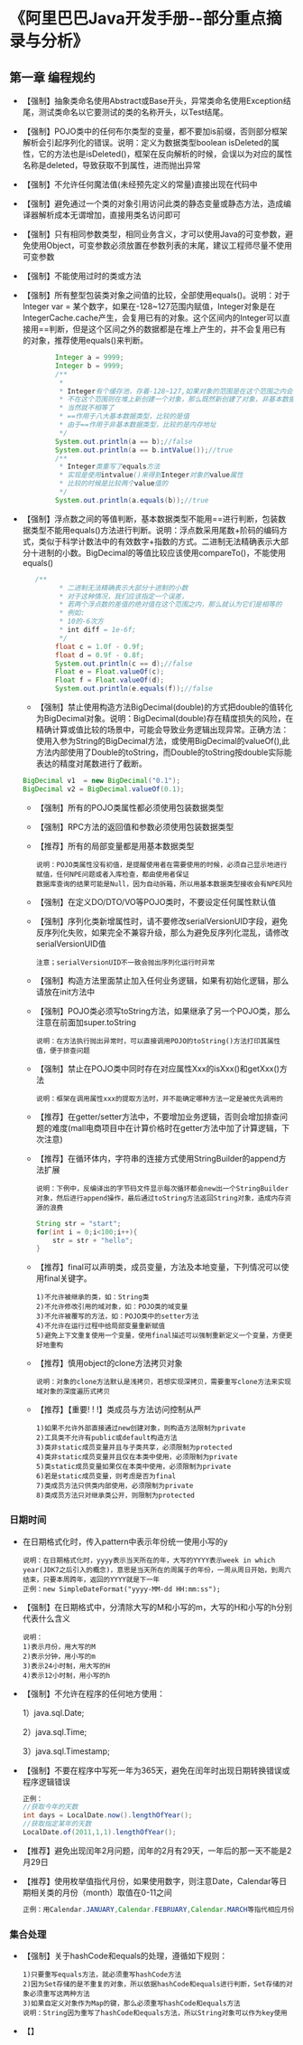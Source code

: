 

# 《阿里巴巴Java开发手册--部分重点摘录与分析》

## 第一章 编程规约

* 【强制】抽象类命名使用Abstract或Base开头，异常类命名使用Exception结尾，测试类命名以它要测试的类的名称开头，以Test结尾。

* 【强制】POJO类中的任何布尔类型的变量，都不要加is前缀，否则部分框架解析会引起序列化的错误。说明：定义为数据类型boolean isDeleted的属性，它的方法也是isDeleted()，框架在反向解析的时候，会误以为对应的属性名称是deleted，导致获取不到属性，进而抛出异常

* 【强制】不允许任何魔法值(未经预先定义的常量)直接出现在代码中

* 【强制】避免通过一个类的对象引用访问此类的静态变量或静态方法，造成编译器解析成本无谓增加，直接用类名访问即可

* 【强制】只有相同参数类型，相同业务含义，才可以使用Java的可变参数，避免使用Object，可变参数必须放置在参数列表的末尾，建议工程师尽量不使用可变参数

* 【强制】不能使用过时的类或方法

* 【强制】所有整型包装类对象之间值的比较，全部使用equals()。说明：对于Integer var = 某个数字，如果在-128~127范围内赋值，Integer对象是在IntegerCache.cache产生，会复用已有的对象。这个区间内的Integer可以直接用==判断，但是这个区间之外的数据都是在堆上产生的，并不会复用已有的对象，推荐使用equals()来判断。

  ~~~java
          Integer a = 9999;
          Integer b = 9999;
          /**
           *
           * Integer有个缓存池，存着-128~127,如果对象的范围是在这个范围之内会直接返回缓存中的值
           * 不在这个范围则在堆上新创建一个对象，那么既然新创建了对象，非基本数据类型使用==又是比较内存地址
           * 当然就不相等了
           * ==作用于八大基本数据类型，比较的是值
           * 由于==作用于非基本数据类型，比较的是内存地址
           */
          System.out.println(a == b);//false
          System.out.println(a == b.intValue());//true
          /**
           * Integer类重写了equals方法
           * 实现是使用intvalue()来得到Integer对象的value属性
           * 比较的时候是比较两个value值的
           */
          System.out.println(a.equals(b));//true
  ~~~

  

* 【强制】浮点数之间的等值判断，基本数据类型不能用==进行判断，包装数据类型不能用equals()方法进行判断。说明：浮点数采用尾数+阶码的编码方式，类似于科学计数法中的有效数字+指数的方式。二进制无法精确表示大部分十进制的小数。BigDecimal的等值比较应该使用compareTo()，不能使用equals()

  ~~~java
     /**
           * 二进制无法精确表示大部分十进制的小数
           * 对于这种情况，我们应该指定一个误差，
           * 若两个浮点数的差值的绝对值在这个范围之内，那么就认为它们是相等的
           * 例如:
           * 10的-6次方
           * int diff = 1e-6f;
           */
          float c = 1.0f - 0.9f;
          float d = 0.9f - 0.8f;
          System.out.println(c == d);//false
          Float e = Float.valueOf(c);
          Float f = Float.valueOf(d);
          System.out.println(e.equals(f));//false
  ~~~

  * 【强制】禁止使用构造方法BigDecimal(double)的方式把double的值转化为BigDecimal对象。说明：BigDecimal(double)存在精度损失的风险，在精确计算或值比较的场景中，可能会导致业务逻辑出现异常。正确方法：使用入参为String的BigDecimal方法，或使用BigDecimal的valueOf(),此方法内部使用了Double的toString，而Double的toString按double实际能表达的精度对尾数进行了截断。
  
  ~~~java
  BigDecimal v1  = new BigDecimal("0.1");
  BigDecimal v2 = BigDecimal.valueOf(0.1);
  ~~~
  
  * 【强制】所有的POJO类属性都必须使用包装数据类型
  
  * 【强制】RPC方法的返回值和参数必须使用包装数据类型
  
  * 【推荐】所有的局部变量都是用基本数据类型
  
    ~~~wiki
    说明：POJO类属性没有初值，是提醒使用者在需要使用的时候，必须自己显示地进行赋值，任何NPE问题或者入库检查，都由使用者保证
    数据库查询的结果可能是Null，因为自动拆箱，所以用基本数据类型接收会有NPE风险
    ~~~
  
  * 【强制】在定义DO/DTO/VO等POJO类时，不要设定任何属性默认值
  
  * 【强制】序列化类新增属性时，请不要修改serialVersionUID字段，避免反序列化失败，如果完全不兼容升级，那么为避免反序列化混乱，请修改serialVersionUID值
  
    ~~~wiki
    注意；serialVersionUID不一致会抛出序列化运行时异常
    ~~~
  
  * 【强制】构造方法里面禁止加入任何业务逻辑，如果有初始化逻辑，那么请放在init方法中
  
  * 【强制】POJO类必须写toString方法，如果继承了另一个POJO类，那么注意在前面加super.toString
  
    ~~~wiki
    说明：在方法执行抛出异常时，可以直接调用POJO的toString()方法打印其属性值，便于排查问题
    ~~~
  
  * 【强制】禁止在POJO类中同时存在对应属性Xxx的isXxx()和getXxx()方法
  
    ~~~wiki
    说明：框架在调用属性xxx的提取方法时，并不能确定哪种方法一定是被优先调用的
    ~~~
  
  * 【推荐】在getter/setter方法中，不要增加业务逻辑，否则会增加排查问题的难度(mall电商项目中在计算价格时在getter方法中加了计算逻辑，下次注意)
  
  * 【推荐】在循环体内，字符串的连接方式使用StringBuilder的append方法扩展
  
    ~~~wiki
    说明：下例中，反编译出的字节码文件显示每次循环都会new出一个StringBuilder对象，然后进行append操作，最后通过toString方法返回String对象，造成内存资源的浪费
    ~~~
  
    ~~~java
    String str = "start";
    for(int i = 0;i<100;i++){
        str = str + "hello";
    }
    ~~~
  
  * 【推荐】final可以声明类，成员变量，方法及本地变量，下列情况可以使用final关键字。
  
    ~~~wiki
    1)不允许被继承的类，如：String类
    2)不允许修改引用的域对象，如：POJO类的域变量
    3)不允许被覆写的方法，如：POJO类中的setter方法
    4)不允许在运行过程中给局部变量重新赋值
    5)避免上下文重复使用一个变量，使用final描述可以强制重新定义一个变量，方便更好地重构
    ~~~
  
  * 【推荐】慎用object的clone方法拷贝对象
  
    ~~~wiki
    说明：对象的clone方法默认是浅拷贝，若想实现深拷贝，需要重写clone方法来实现域对象的深度遍历式拷贝
    ~~~
  
  * 【推荐】【重要! ! !】类成员与方法访问控制从严 
  
    ~~~wiki
    1)如果不允许外部直接通过new创建对象，则构造方法限制为private
    2)工具类不允许有public或default构造方法
    3)类非static成员变量并且与子类共享，必须限制为protected
    4)类非static成员变量并且仅在本类中使用，必须限制为private
    5)类static成员变量如果仅在本类中使用，必须限制为private
    6)若是static成员变量，则考虑是否为final
    7)类成员方法只供类内部使用，必须限制为private
    8)类成员方法只对继承类公开，则限制为protected
    ~~~

### 日期时间

* 在日期格式化时，传入pattern中表示年份统一使用小写的y

  ~~~wiki
  说明：在日期格式化时，yyyy表示当天所在的年，大写的YYYY表示week in which year(JDK7之后引入的概念)，意思是当天所在的周属于的年份，一周从周日开始，到周六结束，只要本周跨年，返回的YYYY就是下一年
  正例：new SimpleDateFormat("yyyy-MM-dd HH:mm:ss");
  ~~~

* 【强制】在日期格式中，分清除大写的M和小写的m，大写的H和小写的h分别代表什么含义

  ~~~wiki
  说明：
  1)表示月份，用大写的M
  2)表示分钟，用小写的m
  3)表示24小时制，用大写的H
  4)表示12小时制，用小写的h
  ~~~

* 【强制】不允许在程序的任何地方使用：

  1）java.sql.Date;

  2）java.sql.Time;

  3）java.sql.Timestamp;

* 【强制】不要在程序中写死一年为365天，避免在闰年时出现日期转换错误或程序逻辑错误

  ~~~java
  正例：
  //获取今年的天数
  int days = LocalDate.now().lengthOfYear();
  //获取指定某年的天数
  LocalDate.of(2011,1,1).lengthOfYear();
  ~~~

* 【推荐】避免出现闰年2月问题，闰年的2月有29天，一年后的那一天不能是2月29日

* 【推荐】使用枚举值指代月份，如果使用数字，则注意Date，Calendar等日期相关类的月份（month）取值在0-11之间

  ~~~java
  正例：用Calendar.JANUARY,Calendar.FEBRUARY,Calendar.MARCH等指代相应月份，进行传参或比较
  ~~~


### 集合处理

* 【强制】关于hashCode和equals的处理，遵循如下规则：

  ~~~wiki
  1)只要重写equals方法，就必须重写hashCode方法
  2)因为Set存储的是不重复的对象，所以依据hashCode和equals进行判断，Set存储的对象必须重写这两种方法
  3)如果自定义对象作为Map的键，那么必须重写hashCode和equals方法
  说明：String因为重写了hashCode和equals方法，所以String对象可以作为key使用
  ~~~

* 【】